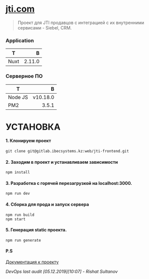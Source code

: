# [jti.com](https://jti.com)

>  Проект для JTI продавцов с интеграцией с их внутренними сервисами - Siebel, CRM.

### Application

|  Т            |    В       |
| ---------     | -----:     |
| Nuxt          |   2.11.0   |

### Серверное ПО

|  Т            |    В       |
| ---------     | -----:     |
| Node JS       |   v10.18.0 |
| PM2           |   3.5.1    |

# УСТАНОВКА
#### 1. Клонируем проект
```code
git clone git@gitlab.ibecsystems.kz:web/jti-frontend.git
```

#### 2. Заходим в проект и устанавливаем зависимости
```code
npm install
```

#### 3. Разработка с горячей перезагрузкой на localhost:3000.
```code
npm run dev
```

#### 4. Сборка для прода и запуск сервера
```code
npm run build
npm start
```

#### 5. Генерация static проекта.
```code
npm run generate
```
#### P.S
[Документация к проекту](docs)

*DevOps last audit [05.12.2019][10:07] - Rishat Sultanov*
